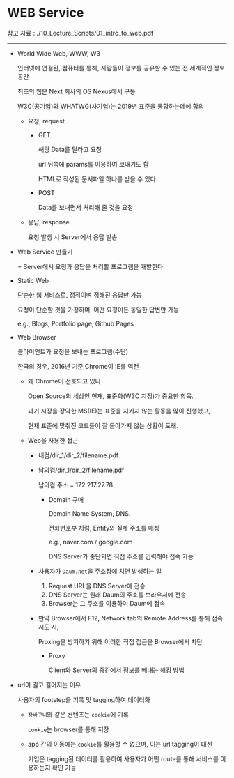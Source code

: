 # WEB Service

참고 자료 : ./10_Lecture_Scripts/01_intro_to_web.pdf

---

- World Wide Web, WWW, W3

  인터넷에 연결된, 컴퓨터를 통해, 사람들이 정보를 공유할 수 있는 전 세계적인 정보 공간

  최초의 웹은 Next 회사의 OS Nexus에서 구동

  W3C(공기업)와 WHATWG(사기업)는 2019년 표준을 통합하는데에 합의

  - 요청, request
    - GET

      해당 Data를 달라고 요청

      url 뒤쪽에 params를 이용하여 보내기도 함

      HTML로 작성된 문서파일 하나를 받을 수 있다.

    - POST

      Data를 보내면서 처리해 줄 것을 요청
    
  - 응답, response

    요청 발생 시 Server에서 응답 발송

- Web Service 만들기

  = Server에서 요청과 응답을 처리할 프로그램을 개발한다

- Static Web

  단순한 웹 서비스로, 정적이며 정해진 응답만 가능

  요청이 단순할 것을 가정하며, 어떤 요청이든 동일한 답변만 가능

  e.g., Blogs, Portfolio page, Github Pages

- Web Browser

  클라이언트가 요청을 보내는 프로그램(수단)

  한국의 경우, 2016년 기준 Chrome이 IE를 역전

  - 왜 Chrome이 선호되고 있나

    Open Source의 세상인 현재, 표준화(W3C 지정)가 중요한 항목.

    과거 시장을 장악한 MS(IE)는 표준을 지키지 않는 활동을 많이 진행했고,

    현재 표준에 맞춰진 코드들이 잘 돌아가지 않는 상황이 도래.

  - Web을 사용한 접근

    - 내컴/dir_1/dir_2/filename.pdf

    - 남의컴/dir_1/dir_2/filename.pdf

      남의컴 주소 = 172.217.27.78

      - Domain 구매

        Domain Name System, DNS.

        전화번호부 처럼, Entity와 실제 주소를 매칭

        e.g., naver.com / google.com

        DNS Server가 중단되면 직접 주소를 입력해야 접속 가능

    - 사용자가 `Daum.net`을 주소창에 치면 발생하는 일

      1. Request URL을 DNS Server에 전송
      2. DNS Server는 원래 Daum의 주소를 브라우저에 전송
      3. Browser는 그 주소를 이용하여 Daum에 접속

    - 만약 Browser에서 F12, Network tab의 Remote Address를 통해 접속 시도 시,

      Proxing을 방지하기 위해 이러한 직접 접근을 Browser에서 차단

      - Proxy

        Client와 Server의 중간에서 정보를 빼내는 해킹 방법

- url이 길고 길어지는 이유

  사용자의 footstep을 기록 및 tagging하여 데이터화

  - `장바구니`와 같은 컨텐츠는 `cookie`에 기록

    `cookie`는 browser를 통해 저장

  - app 간의 이동에는 `cookie`를 활용할 수 없으며, 이는 url tagging이 대신

    기업은 tagging된 데이터를 활용하여 사용자가 어떤 route를 통해 서비스를 이용하는지 확인 가능